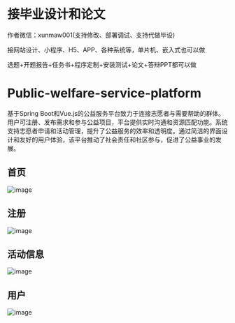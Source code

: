 # 接毕业设计和论文
作者微信：xunmaw001(支持修改、部署调试、支持代做毕设)

接网站设计、小程序、H5、APP、各种系统等，单片机、嵌入式也可以做

选题+开题报告+任务书+程序定制+安装测试+论文+答辩PPT都可以做
# Public-welfare-service-platform
基于Spring Boot和Vue.js的公益服务平台致力于连接志愿者与需要帮助的群体。用户可注册、发布需求和参与公益项目，平台提供实时沟通和资源匹配功能。系统支持志愿者申请和活动管理，提升了公益服务的效率和透明度。通过简洁的界面设计和友好的用户体验，该平台推动了社会责任和社区参与，促进了公益事业的发展。
## 首页
![image](https://github.com/user-attachments/assets/70504c91-8cbc-4a59-99cf-b5fc2370d7c3)
## 注册
![image](https://github.com/user-attachments/assets/292053d4-e4f6-4cec-befa-411b00521a92)
## 活动信息
![image](https://github.com/user-attachments/assets/5fb76f2e-e4f5-4f01-9333-2e13992b485e)
## 用户
![image](https://github.com/user-attachments/assets/3d00910a-08c7-4e86-8af3-99add4d6f3fb)
